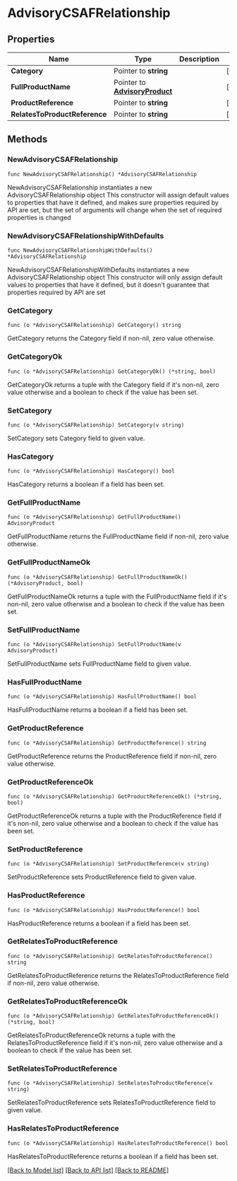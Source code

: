 # AdvisoryCSAFRelationship

## Properties

Name | Type | Description | Notes
------------ | ------------- | ------------- | -------------
**Category** | Pointer to **string** |  | [optional] 
**FullProductName** | Pointer to [**AdvisoryProduct**](AdvisoryProduct.md) |  | [optional] 
**ProductReference** | Pointer to **string** |  | [optional] 
**RelatesToProductReference** | Pointer to **string** |  | [optional] 

## Methods

### NewAdvisoryCSAFRelationship

`func NewAdvisoryCSAFRelationship() *AdvisoryCSAFRelationship`

NewAdvisoryCSAFRelationship instantiates a new AdvisoryCSAFRelationship object
This constructor will assign default values to properties that have it defined,
and makes sure properties required by API are set, but the set of arguments
will change when the set of required properties is changed

### NewAdvisoryCSAFRelationshipWithDefaults

`func NewAdvisoryCSAFRelationshipWithDefaults() *AdvisoryCSAFRelationship`

NewAdvisoryCSAFRelationshipWithDefaults instantiates a new AdvisoryCSAFRelationship object
This constructor will only assign default values to properties that have it defined,
but it doesn't guarantee that properties required by API are set

### GetCategory

`func (o *AdvisoryCSAFRelationship) GetCategory() string`

GetCategory returns the Category field if non-nil, zero value otherwise.

### GetCategoryOk

`func (o *AdvisoryCSAFRelationship) GetCategoryOk() (*string, bool)`

GetCategoryOk returns a tuple with the Category field if it's non-nil, zero value otherwise
and a boolean to check if the value has been set.

### SetCategory

`func (o *AdvisoryCSAFRelationship) SetCategory(v string)`

SetCategory sets Category field to given value.

### HasCategory

`func (o *AdvisoryCSAFRelationship) HasCategory() bool`

HasCategory returns a boolean if a field has been set.

### GetFullProductName

`func (o *AdvisoryCSAFRelationship) GetFullProductName() AdvisoryProduct`

GetFullProductName returns the FullProductName field if non-nil, zero value otherwise.

### GetFullProductNameOk

`func (o *AdvisoryCSAFRelationship) GetFullProductNameOk() (*AdvisoryProduct, bool)`

GetFullProductNameOk returns a tuple with the FullProductName field if it's non-nil, zero value otherwise
and a boolean to check if the value has been set.

### SetFullProductName

`func (o *AdvisoryCSAFRelationship) SetFullProductName(v AdvisoryProduct)`

SetFullProductName sets FullProductName field to given value.

### HasFullProductName

`func (o *AdvisoryCSAFRelationship) HasFullProductName() bool`

HasFullProductName returns a boolean if a field has been set.

### GetProductReference

`func (o *AdvisoryCSAFRelationship) GetProductReference() string`

GetProductReference returns the ProductReference field if non-nil, zero value otherwise.

### GetProductReferenceOk

`func (o *AdvisoryCSAFRelationship) GetProductReferenceOk() (*string, bool)`

GetProductReferenceOk returns a tuple with the ProductReference field if it's non-nil, zero value otherwise
and a boolean to check if the value has been set.

### SetProductReference

`func (o *AdvisoryCSAFRelationship) SetProductReference(v string)`

SetProductReference sets ProductReference field to given value.

### HasProductReference

`func (o *AdvisoryCSAFRelationship) HasProductReference() bool`

HasProductReference returns a boolean if a field has been set.

### GetRelatesToProductReference

`func (o *AdvisoryCSAFRelationship) GetRelatesToProductReference() string`

GetRelatesToProductReference returns the RelatesToProductReference field if non-nil, zero value otherwise.

### GetRelatesToProductReferenceOk

`func (o *AdvisoryCSAFRelationship) GetRelatesToProductReferenceOk() (*string, bool)`

GetRelatesToProductReferenceOk returns a tuple with the RelatesToProductReference field if it's non-nil, zero value otherwise
and a boolean to check if the value has been set.

### SetRelatesToProductReference

`func (o *AdvisoryCSAFRelationship) SetRelatesToProductReference(v string)`

SetRelatesToProductReference sets RelatesToProductReference field to given value.

### HasRelatesToProductReference

`func (o *AdvisoryCSAFRelationship) HasRelatesToProductReference() bool`

HasRelatesToProductReference returns a boolean if a field has been set.


[[Back to Model list]](../README.md#documentation-for-models) [[Back to API list]](../README.md#documentation-for-api-endpoints) [[Back to README]](../README.md)


